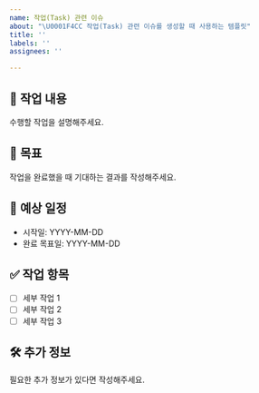 ```yaml
---
name: 작업(Task) 관련 이슈
about: "\U0001F4CC 작업(Task) 관련 이슈를 생성할 때 사용하는 템플릿"
title: ''
labels: ''
assignees: ''

---
```


## 📝 작업 내용
수행할 작업을 설명해주세요.

## 🎯 목표
작업을 완료했을 때 기대하는 결과를 작성해주세요.

## 📅 예상 일정
- 시작일: YYYY-MM-DD
- 완료 목표일: YYYY-MM-DD

## ✅ 작업 항목
- [ ] 세부 작업 1
- [ ] 세부 작업 2
- [ ] 세부 작업 3

## 🛠 추가 정보
필요한 추가 정보가 있다면 작성해주세요.
